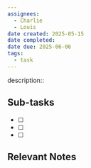 ```yaml
---
assignees:
  - Charlie
  - Louis
date created: 2025-05-15
date completed: 
date due: 2025-06-06
tags:
  - task
---
```


description::<br>

## Sub-tasks

 - [ ] 
 - [ ] 
 - [ ] 

## Relevant Notes

